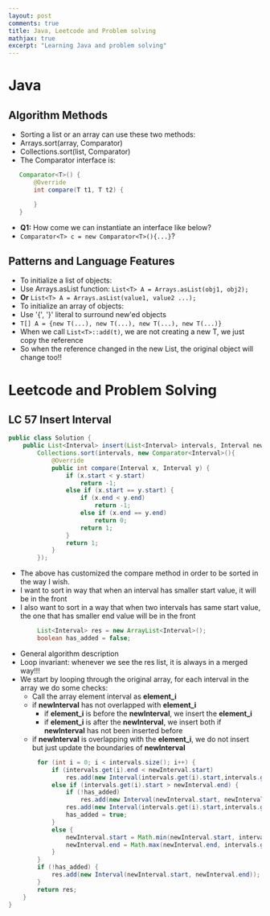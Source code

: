 ```yaml
---
layout: post
comments: true
title: Java, Leetcode and Problem solving
mathjax: true
excerpt: "Learning Java and problem solving"
---
```

# Java
## Algorithm Methods
- Sorting a list or an array can use these two methods:
 - Arrays.sort(array, Comparator<T>)
 - Collections.sort(list, Comparator<T>)
 - The Comparator interface is:
 ```java
    Comparator<T>() {
        @Override
        int compare(T t1, T t2) {

        }
    }
 ```
 - **Q1:** How come we can instantiate an interface like below?
 - `Comparator<T> c = new Comparator<T>(){...}`?

## Patterns and Language Features
- To initialize a list of objects:
 - Use Arrays.asList function: `List<T> A = Arrays.asList(obj1, obj2);`
 - __Or__ `List<T> A = Arrays.asList(value1, value2 ...);`
- To initialize an array of objects:
 - Use '{', '}' literal to surround new'ed objects
 - `T[] A = {new T(...), new T(...), new T(...), new T(...)}`
- When we call `List<T>::add(t)`, we are not creating a new T, we just copy the reference
- So when the reference changed in the new List, the original object will change too!!

# Leetcode and Problem Solving
## LC 57 **Insert Interval**
```java
public class Solution {
    public List<Interval> insert(List<Interval> intervals, Interval newInterval) {
        Collections.sort(intervals, new Comparator<Interval>(){
            @Override
            public int compare(Interval x, Interval y) {
                if (x.start < y.start)
                    return -1;
                else if (x.start == y.start) {
                    if (x.end < y.end)
                        return -1;
                    else if (x.end == y.end)
                        return 0;
                    return 1;
                }
                return 1;
            }
        });
```
- The above has customized the compare method in order to be sorted in the way I wish.
 - I want to sort in way that when an interval has smaller start value, it will be in the front
 - I also want to sort in a way that when two intervals has same start value, the one that has smaller end value will be in the front

```java
        List<Interval> res = new ArrayList<Interval>();
        boolean has_added = false;
```

- General algorithm description
 - Loop invariant: whenever we see the res list, it is always in a merged way!!!
 - We start by looping through the original array, for each interval in the array we do some checks:
   - Call the array element interval as **element_i**
   - if **newInterval** has not overlapped with **element_i**
     * if **element_i** is before the **newInterval**, we insert the **element_i**
     * if **element_i** is after the **newInterval**, we insert both if **newInterval** has not been inserted before
   - if **newInterval** is overlapping with the **element_i**, we do not insert but just update the boundaries of **newInterval**

```java
        for (int i = 0; i < intervals.size(); i++) {
            if (intervals.get(i).end < newInterval.start)
                res.add(new Interval(intervals.get(i).start,intervals.get(i).end));
            else if (intervals.get(i).start > newInterval.end) {
                if (!has_added)
                    res.add(new Interval(newInterval.start, newInterval.end));
                res.add(new Interval(intervals.get(i).start,intervals.get(i).end));
                has_added = true;
            }
            else {
                newInterval.start = Math.min(newInterval.start, intervals.get(i).start);
                newInterval.end = Math.max(newInterval.end, intervals.get(i).end);
            }
        }
        if (!has_added) {
            res.add(new Interval(newInterval.start, newInterval.end));
        }
        return res;
    }
}
```
